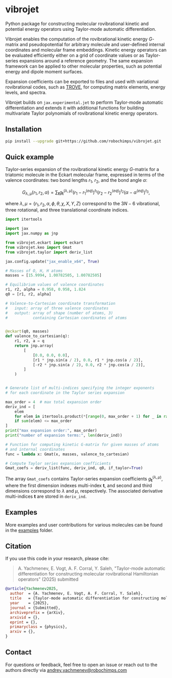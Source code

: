 # vibrojet

Python package for constructing molecular rovibrational kinetic and potential energy operators using Taylor-mode automatic differentiation.

Vibrojet enables the computation of the rovibrational kinetic energy $G$-matrix and pseudopotential for arbitrary molecule and user-defined internal coordinates and molecular frame embeddings.
Kinetic energy operators can be evaluated efficiently either on a grid of coordinate values or as Taylor-series expansions around a reference geometry.
The same expansion framework can be applied to other molecular properties, such as potential energy and dipole moment surfaces.

Expansion coefficients can be exported to files and used with variational rovibrational codes, such as [TROVE](https://github.com/Trovemaster/TROVE), for computing matrix elements, energy levels, and spectra.

Vibrojet builds on `jax.experimental.jet` to perform Taylor-mode automatic differentiation and extends it with additional functions for building multivariate Taylor polynomials of rovibrational kinetic energy operators.

Installation
-----
```bash
pip install --upgrade git+https://github.com/robochimps/vibrojet.git
```

Quick example
----
Taylor-series expansion of the rovibrational kinetic energy $G$-matrix for a triatomic molecule in the Eckart molecular frame, expressed in terms of the valence coordinates: two bond lengths $r_1$, $r_2$, and the bond angle $\alpha$:

$$
G_{\lambda,\mu}(r_1,r_2,\alpha)=\sum_\mathbf{t} g_\mathbf{t}^{(\lambda,\mu)}(r_1-r_1^{(eq)})^{t_1}(r_2-r_2^{(eq)})^{t_2}(\alpha-\alpha^{(eq)})^{t_3},
$$

where $\lambda,\mu=\{r_1,r_2,\alpha,\phi,\theta,\chi,X,Y,Z\}$ correspond to the $3N-6$ vibrational, three rotational, and three translational coordinate indices.
```py
import itertools

import jax
import jax.numpy as jnp

from vibrojet.eckart import eckart
from vibrojet.keo import Gmat
from vibrojet.taylor import deriv_list

jax.config.update("jax_enable_x64", True)

# Masses of O, H, H atoms
masses = [15.9994, 1.00782505, 1.00782505]

# Equilibrium values of valence coordinates
r1, r2, alpha = 0.958, 0.958, 1.824
q0 = [r1, r2, alpha]

# Valence-to-Cartesian coordinate transformation
#   input: array of three valence coordinates
#   output: array of shape (number of atoms, 3)
#           containing Cartesian coordinates of atoms


@eckart(q0, masses)
def valence_to_cartesian(q):
    r1, r2, a = q
    return jnp.array(
        [
            [0.0, 0.0, 0.0],
            [r1 * jnp.sin(a / 2), 0.0, r1 * jnp.cos(a / 2)],
            [-r2 * jnp.sin(a / 2), 0.0, r2 * jnp.cos(a / 2)],
        ]
    )


# Generate list of multi-indices specifying the integer exponents
# for each coordinate in the Taylor series expansion

max_order = 4  # max total expansion order
deriv_ind = [
    elem
    for elem in itertools.product(*[range(0, max_order + 1) for _ in range(len(q0))])
    if sum(elem) <= max_order
]
print("max expansion order:", max_order)
print("number of expansion terms:", len(deriv_ind))

# Function for computing kinetic G-matrix for given masses of atoms
# and internal coordinates
func = lambda x: Gmat(x, masses, valence_to_cartesian)

# Compute Taylor series expansion coefficients
Gmat_coefs = deriv_list(func, deriv_ind, q0, if_taylor=True)
```
The array `Gmat_coefs` contains Taylor-series expansion coefficients $g_\mathbf{t}^{(\lambda,\mu)}$, where the first dimension indexes multi-index $\mathbf{t}$, and second and third dimensions correspond to $\lambda$ and $\mu$, respectively. The associated derivative multi-indices $\mathbf{t}$ are stored in `deriv_ind`.

Examples
---
More examples and user contributions for various molecules can be found in the [examples](examples) folder.

Citation
---
If you use this code in your research, please cite:
> A. Yachmenev, E. Vogt, A. F. Corral, Y. Saleh, "Taylor-mode automatic differentiation for constructing molecular rovibrational Hamiltonian operators" (2025) submitted

```bibtex
@article{Yachmenev2025,
  author  = {A. Yachmenev, E. Vogt, A. F. Corral, Y. Saleh},
  title   = {Taylor-mode automatic differentiation for constructing molecular rovibrational Hamiltonian operators},
  year    = {2025},
  journal = {Submitted},
  archiveprefix = {arXiv},
  arxivid = {},
  eprint = {},
  primaryclass = {physics},
  arxiv = {},
}
```


Contact
---
For questions or feedback, feel free to open an issue or reach out to the authors directly via andrey.yachmenev@robochimps.com
